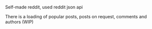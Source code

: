 Self-made reddit, used reddit json api

There is a loading of popular posts, posts on request, comments and authors (WIP)
